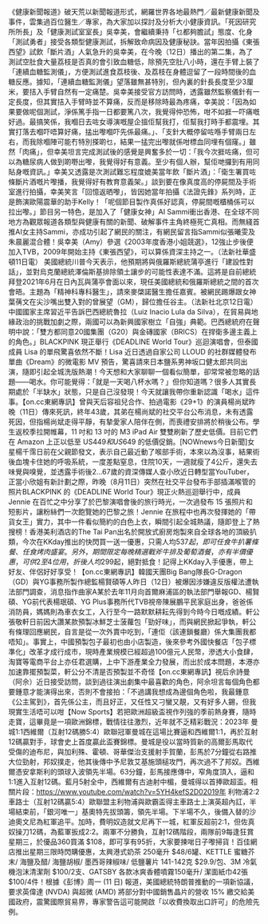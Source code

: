 《健康新聞報道》破天荒以新聞報道形式，網羅世界各地最熱門／最新健康新聞及事件，雲集過百位醫生／專家，為大家加以探討及分析大小健康資訊。「死因研究所所長」及「健康測試室室長」吳幸美，會繼續秉持「乜都夠膽試」態度、化身「測試勇者」接受各類型健康測試，拆解致命病因及健康秘訣。當年因拍攝《東張西望》試飲「斷片酒」人氣急升的吳幸美，在今晚（12日）播出的第二集，為了測試空肚食大量荔枝是否真的會引致血糖低，除預先空肚八小時，還在手臂上裝了「連續血糖監測儀」，方便測試進食荔枝後、及荔枝在身體逗留了一段時間後的血糖反應。據知，「連續血糖監測儀」望落雖無甚特別，但內裏的針長長度至少3厘米，要拮入手臂自然有一定痛楚。吳幸美接受官方訪問時，透露雖然監察儀針有一定長度，但其實拮入手臂時並不算痛，反而是移除時最為疼痛，幸美說：「因為如果要做呢個測試，淨係篤手指一日都要篤八次，我覺得仲恐怖，咁不如捱一吓痛嘅好過。最搞笑係，我嗰日去咗女導演嘅屋企搵佢幫我打，佢幫我打時手都震埋。其實打落去嗰吓唔算好痛，掹出嚟嗰吓先係最痛。」、「支針大概停留咗喺手臂兩日左右，而我除嗰陣可能冇特別搽啲乜，結果一掹完出嚟就係咁標血同埋有個窿。」雖然「肉痛」，但幸美坦言完成測試後的感覺是興奮多於一切：「我今次捱咗痛，但可以為糖尿病人做到啲嘢出嚟，我覺得好有意義。至少有個人辦，幫佢哋攞到有用同貼身嘅資訊。」幸美又透露是次測試難忘程度媲美當年飲「斷片酒」：「衛生署買咗條斷片酒嘅片嚟播，我覺得好有教育意義架。」談到要在像真度高的停屍間及手術室進行拍攝，幸美笑言「回憶返晒嚟」，皆因她當年拍攝《法證先鋒》系列時，正是飾演歐陽震華的助手Kelly！「呢個節目製作真係好認真，停屍間嘅櫃桶係可以拉出嚟。」節目另一特色，是加入了「健康女神」AI Sammi衝出香港、在全球不同地方為觀眾報道各類型與健康有關的新聞、破解事件主角終極死亡真相。而無綫首推AI女主持Sammi，亦成功引起了網民的關注，有網民留言指Sammi似張曦雯及朱晨麗混合體！吳幸美（Amy）參選《2003年度香港小姐競選》，12強止步後便加入TVB，2009年開始主持《東張西望》，可以算係資深主持之一。（法新社華盛頓11日電）    美國總統川普今天表示，他預期將與俄羅斯總統蒲亭進行「建設性對話」，並對烏克蘭總統澤倫斯基排除領土讓步的可能性表達不滿。這將是自前總統拜登2021年6月在日內瓦與蒲亭會面以來，現任美國總統和俄羅斯總統之間的首次會晤。主題為「精神科專科醫生」，請來麥棨諾醫生擔任嘉賓。被網民踢爆跟女神葉蒨文在尖沙嘴出雙入對的曾展望（GM），歸位擔任谷主。（法新社北京12日電）    中國國家主席習近平告訴巴西總統魯拉（Luiz Inacio Lula da Silva），在貿易與地緣政治的挑戰加劇之際，兩國可以為新興國家樹立「自強」典範。巴西總統府在聲明中說：「雙方都同意20國集團（G20）與金磚國家（BRICS）在捍衛多邊主義上的角色。」BLACKPINK 現正舉行《DEADLINE World Tour》巡迴演唱會，但泰國成員 Lisa 的單飛驚喜依然不斷！Lisa 近日透過自家公司 LLOUD 的社群媒體發布單曲《Dream》的微電影 MV 預告，驚喜請來日本鹽系男神坂口健太郎共同出演，隨即引起全城洗版熱潮！今天想和大家聊聊一個看似簡單，卻常常被忽略的話題——喝水。你可能覺得：「就是一天喝八杯水嗎？」但你知道嗎？很多人其實長期處於「半缺水」狀態，只是自己沒發現！今天就讓我帶你重新認識「喝水」這件事。【on.cc東網專訊】曾與天后容祖兒合作、拍過電影《29+1》的演員楊尚斌昨晚（11日）傳來死訊，終年43歲，其弟在楊尚斌的社交平台公布消息，未有透露死因，但指楊尚斌走得平靜，有摯愛家人陪伴在側，而喪禮安排將於稍後公布。學生返校季拉開帷幕，11 吋和 13 吋的 M3 iPad Air 雙雙刷新了歷史低價。目前它們在 Amazon 上正以低至 US$449 和 US$649 的低價促銷。[NOWnews今日新聞]女星楊千霈日前在父親節發文，表示自己最近動了喉部手術，本來以為沒事，結果術後血塊卡住她的呼吸系統，一度差點窒息，住院10天，一週就瘦了4公斤，還失去味覺與嗅覺，並透露手術後2...67歲的資深傳媒人查小欣近日轉型當YouTuber，正當小欣姐有新計劃之際，昨晚（8月11日）突然在社交平台發布手部插滿喉管的照片BLACKPINK 的《DEADLINE World Tour》現正火熱巡迴舉行中，成員 Jennie 在百忙之中分享了於巴黎演唱會後的旅行時光，一次過發布 15 張照片和短影片，讓粉絲們一次飽覽她的巴黎之旅！Jennie 在旅程中也再次發揮她的「帶貨女王」實力，其中一件看似簡約的白色上衣，瞬間引起全城熱議，隨即登上了熱搜榜！香港美利酒店的The Tai Pan出名於開放式廚房炮製來自全球各地的頂級扒類，今次在KKday推出的快閃買一送一優惠，只需人均$537起，即可任食牛扒薯條餐、任食烤肉盛宴。另外，期間限定每晚精選戰斧牛排及葡萄酒餐，亦有半價優惠，可供2至4位用，折後人均$299起，絕對抵食！記得上KKday入手優惠，帶上好友、伴侶好好享受！【on.cc東網專訊】韓國天團Big Bang隊長G-Dragon（GD）與YG事務所製作總監楊賢碩等人昨日（12日）被爆因涉嫌違反版權法遭執法部門調查，消息指作曲家A某於去年11月向首爾麻浦區的執法部門舉報GD、楊賢碩、YG前代表楊珉碩、YG Plus事務所代TVB視帝陳展鵬平民家庭出身，爸爸係消防員，媽媽則為車衣女工，入行至今一路默默耕耘先得到今時今日嘅成績。軒公張敬軒日前因大讚某款預製冰鮮芝士菠蘿包「勁好味」，而與網民掀起爭執，軒公有條理回應網民，自言是從一次外賣中吃到，「連佢（該連鎖餐廳）係大集團我都唔知」。事實上，中國預製包子最初也由小店製造，後來參考外國快餐店「包子標準化」改革才成行成市，現時產業規模已經超過100億元人民幣，滲透大小食肆，淘寶等電商平台上亦任君選購，上中下游產業全力發展，而出於成本問題，本港亦加速靠擺預製菜，軒公分不清是否預製並不奇怪【on.cc東網專訊】視后佘詩曼（阿佘）近日接受訪問，談到過往演出劇集中最喜歡的角色，阿佘坦言每個角色都要鍾意才能演得出來，否則不會接拍：「不過講我想成為邊個角色啦，我最鍾意《公主駕到》，首先係公主，而且好正，又任性又刁蠻又靚，又有好多人錫，但我現實生活唔可以咁【Now Sports】若把歐洲超級盃視作列強的季前熱身賽，隨時走寶，這畢竟是一項歐洲錦標，戰情往往激烈，近年就不乏精彩戰況：2023年 曼城1:1西維爾（互射12碼勝5:4）歐聯冠軍曼城在這場比賽逼和西維爾1:1，再於互射12碼贏對手，球會史上首度贏此盃賽錦標。曼城是役以當時質新的高爾彭馬取代受傷的迪布尼，與加利殊、霍頓、哥華傑治支援射手賀蘭，彭馬於7分鐘從右路推大位勁射，邦奴撲走，他其後傳中予尼敦艾基施頭槌攻門，再次過不了邦奴。西維爾憑安拿斯利的頭球入波領先半場。63分鐘，彭馬接應傳中，窄角度頂入，逼和1:1進入互射12碼。藍月5射全中，西維爾有古迪射中楣，曼城得以首捧歐超盃。相關片段：https://www.youtube.com/watch?v=5YH4kefS2D02019年 利物浦2:2車路士（互射12碼贏5:4）歐聯盟主利物浦與歐霸盃得主車路士上演英超內訌，半場結束前，「銀河唯一」基奧特先拔頭籌，領先半場。下半場不久，後備入替的沙迪奧文尼為紅軍追平。加時，費明奴造就文尼再下一城，紅軍反超前2:1，但佐真奴操刀12碼，為藍軍扳成2:2。兩軍不分勝負，互射12碼階段，兩隊前9每逢狂賞星期三，於優品360買滿 $108，即可享有95折，大家要揀啱日子嚟掃貨！百佳網店推出星期三限時閃購優惠，太興港式奶茶 250毫升 $48/6罐、KETTLE 蜜糖芥末/ 海鹽及醋/ 海鹽胡椒/ 墨西哥辣椒味/ 低鹽薯片 141-142克 $29.9/包、3M 冷氣機泡沫清潔劑 $100/2支、GATSBY 各款冰爽香體噴霧150毫升/ 潔面紙巾42張 $100/4件！根據《彭博》周一 (11 日) 報道，美國總統特朗普推動的一項新協議，要求英偉達 (NVDA) 與超微 (AMD) 將部分對中國銷售晶片的營收 15% 繳交給美國政府，震驚國際貿易界，專家警告這可能開啟「以收費換取出口許可」的危險先例。